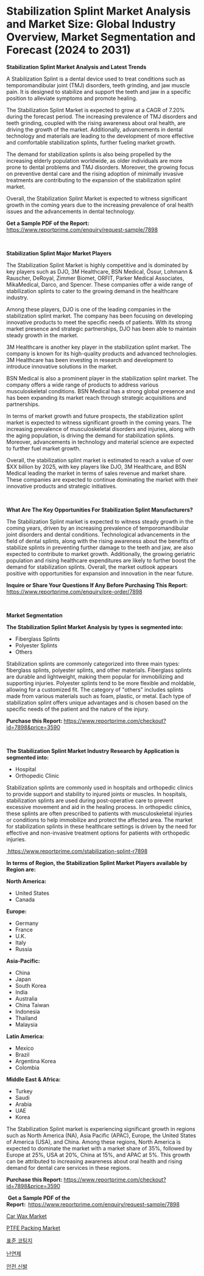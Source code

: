 <p><h1>Stabilization Splint Market Analysis and Market Size: Global Industry Overview, Market Segmentation and Forecast (2024 to 2031)</h1></p><p><strong>Stabilization Splint Market Analysis and Latest Trends</strong></p>
<p><p>A Stabilization Splint is a dental device used to treat conditions such as temporomandibular joint (TMJ) disorders, teeth grinding, and jaw muscle pain. It is designed to stabilize and support the teeth and jaw in a specific position to alleviate symptoms and promote healing.</p><p>The Stabilization Splint Market is expected to grow at a CAGR of 7.20% during the forecast period. The increasing prevalence of TMJ disorders and teeth grinding, coupled with the rising awareness about oral health, are driving the growth of the market. Additionally, advancements in dental technology and materials are leading to the development of more effective and comfortable stabilization splints, further fueling market growth.</p><p>The demand for stabilization splints is also being propelled by the increasing elderly population worldwide, as older individuals are more prone to dental problems and TMJ disorders. Moreover, the growing focus on preventive dental care and the rising adoption of minimally invasive treatments are contributing to the expansion of the stabilization splint market.</p><p>Overall, the Stabilization Splint Market is expected to witness significant growth in the coming years due to the increasing prevalence of oral health issues and the advancements in dental technology.</p></p>
<p><strong>Get a Sample PDF of the Report:&nbsp;</strong> <a href="https://www.reportprime.com/enquiry/request-sample/7898">https://www.reportprime.com/enquiry/request-sample/7898</a></p>
<p>&nbsp;</p>
<p><strong>Stabilization Splint Major Market Players</strong></p>
<p><p>The Stabilization Splint Market is highly competitive and is dominated by key players such as DJO, 3M Healthcare, BSN Medical, Össur, Lohmann & Rauscher, DeRoyal, Zimmer Biomet, ORFIT, Parker Medical Associates, MikaMedical, Darco, and Spencer. These companies offer a wide range of stabilization splints to cater to the growing demand in the healthcare industry.</p><p>Among these players, DJO is one of the leading companies in the stabilization splint market. The company has been focusing on developing innovative products to meet the specific needs of patients. With its strong market presence and strategic partnerships, DJO has been able to maintain steady growth in the market.</p><p>3M Healthcare is another key player in the stabilization splint market. The company is known for its high-quality products and advanced technologies. 3M Healthcare has been investing in research and development to introduce innovative solutions in the market.</p><p>BSN Medical is also a prominent player in the stabilization splint market. The company offers a wide range of products to address various musculoskeletal conditions. BSN Medical has a strong global presence and has been expanding its market reach through strategic acquisitions and partnerships.</p><p>In terms of market growth and future prospects, the stabilization splint market is expected to witness significant growth in the coming years. The increasing prevalence of musculoskeletal disorders and injuries, along with the aging population, is driving the demand for stabilization splints. Moreover, advancements in technology and material science are expected to further fuel market growth.</p><p>Overall, the stabilization splint market is estimated to reach a value of over $XX billion by 2025, with key players like DJO, 3M Healthcare, and BSN Medical leading the market in terms of sales revenue and market share. These companies are expected to continue dominating the market with their innovative products and strategic initiatives.</p></p>
<p>&nbsp;</p>
<p><strong>What Are The Key Opportunities For Stabilization Splint Manufacturers?</strong></p>
<p><p>The Stabilization Splint market is expected to witness steady growth in the coming years, driven by an increasing prevalence of temporomandibular joint disorders and dental conditions. Technological advancements in the field of dental splints, along with the rising awareness about the benefits of stabilize splints in preventing further damage to the teeth and jaw, are also expected to contribute to market growth. Additionally, the growing geriatric population and rising healthcare expenditures are likely to further boost the demand for stabilization splints. Overall, the market outlook appears positive with opportunities for expansion and innovation in the near future.</p></p>
<p><strong>Inquire or Share Your Questions If Any Before Purchasing This Report:</strong> <a href="https://www.reportprime.com/enquiry/pre-order/7898">https://www.reportprime.com/enquiry/pre-order/7898</a></p>
<p>&nbsp;</p>
<p><strong>Market Segmentation</strong></p>
<p><strong>The Stabilization Splint Market Analysis by types is segmented into:</strong></p>
<p><ul><li>Fiberglass Splints</li><li>Polyester Splints</li><li>Others</li></ul></p>
<p><p>Stabilization splints are commonly categorized into three main types: fiberglass splints, polyester splints, and other materials. Fiberglass splints are durable and lightweight, making them popular for immobilizing and supporting injuries. Polyester splints tend to be more flexible and moldable, allowing for a customized fit. The category of "others" includes splints made from various materials such as foam, plastic, or metal. Each type of stabilization splint offers unique advantages and is chosen based on the specific needs of the patient and the nature of the injury.</p></p>
<p><strong>Purchase this Report:&nbsp;</strong><a href="https://www.reportprime.com/checkout?id=7898&price=3590">https://www.reportprime.com/checkout?id=7898&price=3590</a></p>
<p>&nbsp;</p>
<p><strong>The Stabilization Splint Market Industry Research by Application is segmented into:</strong></p>
<p><ul><li>Hospital</li><li>Orthopedic Clinic</li></ul></p>
<p><p>Stabilization splints are commonly used in hospitals and orthopedic clinics to provide support and stability to injured joints or muscles. In hospitals, stabilization splints are used during post-operative care to prevent excessive movement and aid in the healing process. In orthopedic clinics, these splints are often prescribed to patients with musculoskeletal injuries or conditions to help immobilize and protect the affected area. The market for stabilization splints in these healthcare settings is driven by the need for effective and non-invasive treatment options for patients with orthopedic injuries.</p></p>
<p><a href="https://www.reportprime.com/stabilization-splint-r7898">&nbsp;https://www.reportprime.com/stabilization-splint-r7898</a></p>
<p><strong>In terms of Region, the Stabilization Splint Market Players available by Region are:</strong></p>
<p>
    <p> <strong> North America: </strong>
        <ul>
            <li>United States</li>
            <li>Canada</li>
        </ul>
        </p> 
    <p> <strong> Europe: </strong>
        <ul>
            <li>Germany</li>
            <li>France</li>
            <li>U.K.</li>
            <li>Italy</li>
            <li>Russia</li>
        </ul>
        </p> 
    <p> <strong> Asia-Pacific: </strong>
        <ul>
            <li>China</li>
            <li>Japan</li>
            <li>South Korea</li>
            <li>India</li>
            <li>Australia</li>
            <li>China Taiwan</li>
            <li>Indonesia</li>
            <li>Thailand</li>
            <li>Malaysia</li>
        </ul>
        </p> 
    <p> <strong> Latin America: </strong>
        <ul>
            <li>Mexico</li>
            <li>Brazil</li>
            <li>Argentina Korea</li>
            <li>Colombia</li>
        </ul>
        </p> 
    <p> <strong> Middle East & Africa: </strong>
        <ul>
            <li>Turkey</li>
            <li>Saudi</li>
            <li>Arabia</li>
            <li>UAE</li>
            <li>Korea</li>
        </ul>
    </p>
    </p>
<p><p>The Stabilization Splint market is experiencing significant growth in regions such as North America (NA), Asia Pacific (APAC), Europe, the United States of America (USA), and China. Among these regions, North America is expected to dominate the market with a market share of 35%, followed by Europe at 25%, USA at 20%, China at 15%, and APAC at 5%. This growth can be attributed to increasing awareness about oral health and rising demand for dental care services in these regions.</p></p>
<p><strong>Purchase this Report: </strong><a href="https://www.reportprime.com/checkout?id=7898&price=3590">https://www.reportprime.com/checkout?id=7898&price=3590</a></p>
<p>&nbsp;<strong>Get a Sample PDF of the Report:&nbsp;&nbsp;</strong><a href="https://www.reportprime.com/enquiry/request-sample/7898">https://www.reportprime.com/enquiry/request-sample/7898</a></p>
<p><strong></strong></p>
<p><p><a href="https://www.linkedin.com/pulse/car-wax-market-share-amp-new-trends-analysis-report-type-application-upb9c?trackingId=2onDvQvf83iKKEBRj0lnjw%3D%3D">Car Wax Market</a></p><p><a href="https://issuu.com/reportprime-2/docs/ptfe-packing-market-size-2030.pptx">PTFE Packing Market</a></p><p><a href="https://medium.com/@brianakoepp2023/2024%EB%85%84%EB%B6%80%ED%84%B0-2031%EB%85%84%EA%B9%8C%EC%A7%80-%EC%98%88%EC%B8%A1%EB%90%9C-%ED%91%9C%EC%A4%80-%EC%BD%94%ED%8C%85%EC%A7%80-%EC%8B%9C%EC%9E%A5-%EB%8F%99%ED%96%A5-%EB%B0%8F-%EC%8B%9C%EC%9E%A5-%EB%B6%84%EC%84%9D-44da2c7e0fda">표준 코팅지</a></p><p><a href="https://github.com/vsckjg50460/Market-Research-Report-List-1/blob/main/280988230440.md">난연제</a></p><p><a href="https://github.com/GabrielBlanda5656/Market-Research-Report-List-1/blob/main/903373730459.md">안전 신발</a></p></p>